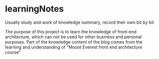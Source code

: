 # learningNotes

Usually study and work of knowledge summary, record their own bit by bit

The purpose of this project is to learn the knowledge of front-end architecture, which can not be used for other business and personal purposes. Part of the knowledge content of the blog comes from the learning and understanding of "Mount Everest front end architecture course"